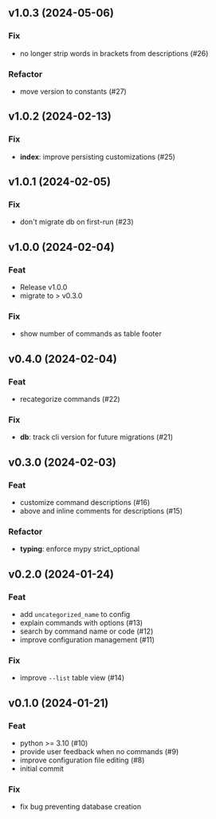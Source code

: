 ## v1.0.3 (2024-05-06)

### Fix

- no longer strip words in brackets from descriptions (#26)

### Refactor

- move version to constants (#27)

## v1.0.2 (2024-02-13)

### Fix

- **index**: improve persisting customizations (#25)

## v1.0.1 (2024-02-05)

### Fix

- don't migrate db on first-run (#23)

## v1.0.0 (2024-02-04)

### Feat

- Release v1.0.0
- migrate to > v0.3.0

### Fix

- show number of commands as table footer

## v0.4.0 (2024-02-04)

### Feat

- recategorize commands (#22)

### Fix

- **db**: track cli version for future migrations (#21)

## v0.3.0 (2024-02-03)

### Feat

- customize command descriptions (#16)
- above and inline comments for descriptions (#15)

### Refactor

- **typing**: enforce mypy strict_optional

## v0.2.0 (2024-01-24)

### Feat

- add `uncategorized_name` to config
- explain commands with options (#13)
- search by command name or code (#12)
- improve configuration management (#11)

### Fix

- improve `--list` table view (#14)

## v0.1.0 (2024-01-21)

### Feat

- python >= 3.10 (#10)
- provide user feedback when no commands (#9)
- improve configuration file editing (#8)
- initial commit

### Fix

- fix bug preventing database creation
